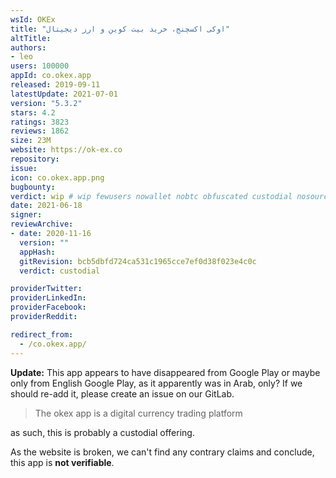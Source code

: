 ```yaml
---
wsId: OKEx
title: "اوکی اکسچنج، خرید بیت کوین و ارز دیجیتال"
altTitle: 
authors:
- leo
users: 100000
appId: co.okex.app
released: 2019-09-11
latestUpdate: 2021-07-01
version: "5.3.2"
stars: 4.2
ratings: 3823
reviews: 1862
size: 23M
website: https://ok-ex.co
repository: 
issue: 
icon: co.okex.app.png
bugbounty: 
verdict: wip # wip fewusers nowallet nobtc obfuscated custodial nosource nonverifiable reproducible bounty defunct
date: 2021-06-18
signer: 
reviewArchive:
- date: 2020-11-16
  version: ""
  appHash: 
  gitRevision: bcb5dbfd724ca531c1965cce7ef0d38f023e4c0c
  verdict: custodial

providerTwitter: 
providerLinkedIn: 
providerFacebook: 
providerReddit: 

redirect_from:
  - /co.okex.app/
---
```



**Update:** This app appears to have disappeared from Google Play or maybe only
from English Google Play, as it apparently was in Arab, only? If we should
re-add it, please create an issue on our GitLab.

> The okex app is a digital currency trading platform

as such, this is probably a custodial offering.

As the website is broken, we can't find any contrary claims and conclude, this
app is **not verifiable**.
